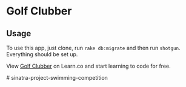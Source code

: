 # Golf Clubber

## Usage

To use this app, just clone, run `rake db:migrate` and then run `shotgun`.
Everything should be set up.


<p data-visibility='hidden'>View <a href='https://learn.co/lessons/example-sinatra-assessment' title='Golf Clubber'>Golf Clubber</a> on Learn.co and start learning to code for free.</p>
# sinatra-project-swimming-competition

